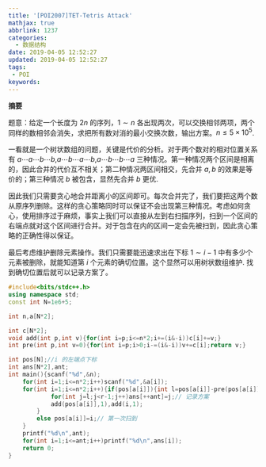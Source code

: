```yaml
---
title: '[POI2007]TET-Tetris Attack'
mathjax: true
abbrlink: 1237
categories:
  - 数据结构
date: 2019-04-05 12:52:27
updated: 2019-04-05 12:52:27
tags:
 - POI
keywords:
---
```



**摘要**

题意：给定一个长度为 $2n$ 的序列，$1\sim n$ 各出现两次，可以交换相邻两项，两个同样的数相邻会消失，求把所有数对消的最小交换次数，输出方案。$n\leq 5\times 10^5$.


<!--more-->

一看就是一个树状数组的问题，关键是代价的分析。对于两个数对的相对位置关系有 $a\cdots a\cdots b\cdots b$,$a\cdots b\cdots a\cdots b$,$a\cdots b\cdots b\cdots a$ 三种情况。第一种情况两个区间是相离的，因此合并的代价互不相关；第二种情况两区间相交，先合并 $a,b$ 的效果是等价的；第三种情况 $b$ 被包含，显然先合并 $b$ 更优.

因此我们只需要贪心地合并距离小的区间即可。每次合并完了，我们要把这两个数从原序列删除。这样的贪心策略同时可以保证不会出现第三种情况。考虑如何贪心，使用排序过于麻烦，事实上我们可以直接从左到右扫描序列，扫到一个区间的右端点就对这个区间进行合并。对于包含在内的区间一定会先被扫到，因此贪心策略的正确性得以保证。

最后考虑维护删除元素操作。我们只需要能迅速求出在下标 $1\sim i-1$ 中有多少个元素被删除，就能知道第 $i$ 个元素的确切位置。这个显然可以用树状数组维护. 找到确切位置后就可以记录方案了。

```cpp
#include<bits/stdc++.h>
using namespace std;
const int N=1e6+5;

int n,a[N*2];

int c[N*2];
void add(int p,int v){for(int i=p;i<=n*2;i+=(i&-i))c[i]+=v;}
int pre(int p,int v=0){for(int i=p;i>0;i-=(i&-i))v+=c[i];return v;}

int pos[N];//i 的左端点下标
int ans[N*2],ant;
int main(){scanf("%d",&n);
	for(int i=1;i<=n*2;i++)scanf("%d",&a[i]);
	for(int i=1;i<=n*2;i++){if(pos[a[i]]){int l=pos[a[i]]-pre(pos[a[i]]),r=i-pre(i);// 真实坐标
			for(int j=l;j<r-1;j++)ans[++ant]=j;// 记录方案
			add(pos[a[i]],1),add(i,1);
		}
		else pos[a[i]]=i;// 第一次扫到
	}
	printf("%d\n",ant);
	for(int i=1;i<=ant;i++)printf("%d\n",ans[i]);
	return 0;
}
```

